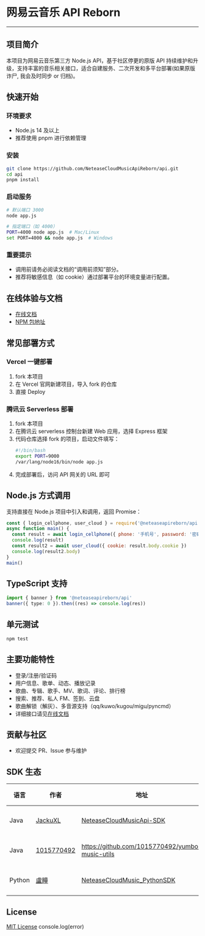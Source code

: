 # 网易云音乐 API Reborn

---

## 项目简介

本项目为网易云音乐第三方 Node.js API，基于社区停更的原版 API 持续维护和升级，支持丰富的音乐相关接口，适合自建服务、二次开发和多平台部署(如果原版诈尸, 我会及时同步 or 归档)。

## 快速开始

### 环境要求

- Node.js 14 及以上
- 推荐使用 pnpm 进行依赖管理

### 安装

```bash
git clone https://github.com/NeteaseCloudMusicApiReborn/api.git
cd api
pnpm install
```

### 启动服务

```bash
# 默认端口 3000
node app.js

# 指定端口（如 4000）
PORT=4000 node app.js  # Mac/Linux
set PORT=4000 && node app.js  # Windows
```

### 重要提示

- 调用前请务必阅读文档的“调用前须知”部分。
- 推荐将敏感信息（如 cookie）通过部署平台的环境变量进行配置。

## 在线体验与文档

- [在线文档](https://music-api.focalors.ltd/docs/#)
- [NPM 包地址](https://www.npmjs.com/package/@neteaseapireborn/api)

## 常见部署方式

### Vercel 一键部署

1. fork 本项目
2. 在 Vercel 官网新建项目，导入 fork 的仓库
3. 直接 Deploy

### 腾讯云 Serverless 部署

1. fork 本项目
2. 在腾讯云 serverless 控制台新建 Web 应用，选择 Express 框架
3. 代码仓库选择 fork 的项目，启动文件填写：
   ```bash
   #!/bin/bash
   export PORT=9000
   /var/lang/node16/bin/node app.js
   ```
4. 完成部署后，访问 API 网关的 URL 即可

## Node.js 方式调用

支持直接在 Node.js 项目中引入和调用，返回 Promise：

```js
const { login_cellphone, user_cloud } = require('@neteaseapireborn/api')
async function main() {
  const result = await login_cellphone({ phone: '手机号', password: '密码' })
  console.log(result)
  const result2 = await user_cloud({ cookie: result.body.cookie })
  console.log(result2.body)
}
main()
```

## TypeScript 支持

```ts
import { banner } from '@neteaseapireborn/api'
banner({ type: 0 }).then((res) => console.log(res))
```

## 单元测试

```bash
npm test
```

## 主要功能特性

- 登录/注册/验证码
- 用户信息、歌单、动态、播放记录
- 歌曲、专辑、歌手、MV、歌词、评论、排行榜
- 搜索、推荐、私人 FM、签到、云盘
- 歌曲解锁（解灰）、多音源支持（qq/kuwo/kugou/migu/pyncmd）
- 详细接口请见[在线文档](https://music-api.focalors.ltd/docs/#)

## 贡献与社区

- 欢迎提交 PR、Issue 参与维护

## SDK 生态

| 语言   | 作者                                        | 地址                                                                                     | 类型   |
| ------ | ------------------------------------------- | ---------------------------------------------------------------------------------------- | ------ |
| Java   | [JackuXL](https://github.com/JackuXL)       | [NeteaseCloudMusicApi-SDK](https://github.com/JackuXL/NeteaseCloudMusicApi-SDK)          | 第三方 |
| Java   | [1015770492](https://github.com/1015770492) | https://github.com/1015770492/yumbo-music-utils                                          | 第三方 |
| Python | [盧瞳](https://github.com/2061360308)       | [NeteaseCloudMusic_PythonSDK](https://github.com/2061360308/NeteaseCloudMusic_PythonSDK) | 第三方 |

## License

[MIT License](https://github.com/IamFurina/NeteaseCloudMusicApiReborn/blob/main/LICENSE)
console.log(error)
